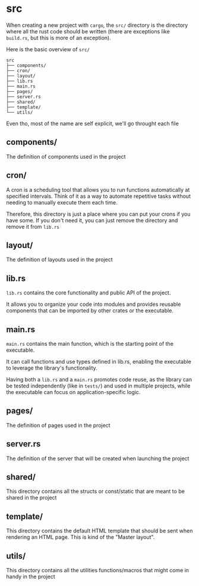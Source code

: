 # src

When creating a new project with `cargo`, the `src/` directory is the directory where all the rust code should be written (there are exceptions like `build.rs`, but this is more of an exception).

Here is the basic overview of `src/`

```
src
├── components/
├── cron/
├── layout/
├── lib.rs
├── main.rs
├── pages/
├── server.rs
├── shared/
├── template/
└── utils/
```

Even tho, most of the name are self explicit, we'll go throught each file

## components/

The definition of components used in the project


## cron/

A cron is a scheduling tool that allows you to run functions automatically at specified intervals.
Think of it as a way to automate repetitive tasks without needing to manually execute them each time.

Therefore, this directory is just a place where you can put your crons if you have some. If you don't need it, you can just remove the directory and remove it from `lib.rs`


## layout/

The definition of layouts used in the project


## lib.rs

`lib.rs` contains the core functionality and public API of the project.

It allows you to organize your code into modules and provides reusable components that can be imported by other crates or the executable.


## main.rs

`main.rs` contains the main function, which is the starting point of the executable.

It can call functions and use types defined in lib.rs, enabling the executable to leverage the library's functionality.

Having both a `lib.rs` and a `main.rs` promotes code reuse, as the library can be tested independently (like in `tests/`) and used in multiple projects, while the executable can focus on application-specific logic.


## pages/

The definition of pages used in the project


## server.rs

The definition of the server that will be created when launching the project


## shared/

This directory contains all the structs or const/static that are meant to be shared in the project


## template/

This directory contains the default HTML template that should be sent when rendering an HTML page. This is kind of the "Master layout".


## utils/

This directory contains all the utilities functions/macros that might come in handy in the project
